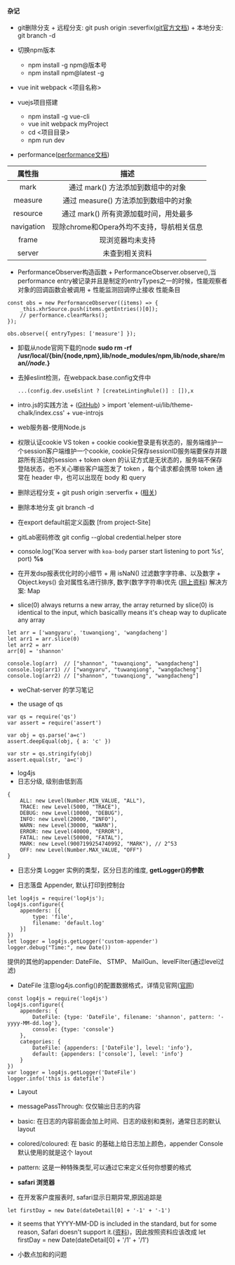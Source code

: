 #### 杂记
+ git删除分支
		+ 远程分支: git push origin :severfix([git官方文档](https://git-scm.com/book/zh/v1/Git-%E5%88%86%E6%94%AF-%E8%BF%9C%E7%A8%8B%E5%88%86%E6%94%AF))
		+ 本地分支: git branch -d <BranchName>

+ 切换npm版本
    + npm install -g npm@版本号
    + npm install npm@latest -g

+ vue init webpack <项目名称>

+ vuejs项目搭建
    + npm install -g vue-cli
    + vue init webpack myProject
    + cd <项目目录>
    + npm run dev

+ performance([performance文档](https://www.cnblogs.com/bldxh/p/6857324.html))

| 属性指      | 描述                                 |
| :--------: | :---------------------------------:  |
| mark       | 通过 mark() 方法添加到数组中的对象       |
| measure    | 通过 measure() 方法添加到数组中的对象    |
| resource   | 通过 mark() 所有资源加载时间，用处最多    |
| navigation | 现除chrome和Opera外均不支持，导航相关信息 |
| frame      | 现浏览器均未支持                        |
| server     | 未查到相关资料                         |


+ PerformanceObserver构造函数
		+ PerformanceObserver.observe(),当performance entry被记录并且是制定的entryTypes之一的时候，性能观察者对象的回调函数会被调用
		+ 性能监测回调停止接收 性能条目
```
const obs = new PerformanceObserver((items) => {
	_this.xhrSource.push(items.getEntries()[0]);
	// performance.clearMarks();
});

obs.observe({ entryTypes: ['measure'] });
```

+ 卸载从node官网下载的node
    **sudo rm -rf /usr/local/{bin/{node,npm},lib/node_modules/npm,lib/node,share/man/*/node.*}**

+ 去掉eslint检测，在webpack.base.config文件中
    ```
    ...(config.dev.useEslint ? [createLintingRule()] : []),x
    ```
+ intro.js的实践方法
		+ ([GitHub](https://github.com/usablica/intro.js/))
		> import 'element-ui/lib/theme-chalk/index.css'
		+ vue-introjs

+ web服务器-使用Node.js

+ 权限认证cookie VS token
		+ cookie cookie登录是有状态的，服务端维护一个session客户端维护一个cookie, cookie只保存sessionID服务端要保存并跟踪所有活动的session
		+ token oken 的认证方式是无状态的，服务端不保存登陆状态，也不关心哪些客户端签发了 token ，每个请求都会携带 token 通常在 header 中，也可以出现在 body 和 query

+ 删除远程分支 
		+ git push origin :serverfix 
		+ ([相关](https://git-scm.com/book/zh/v1/Git-%E5%88%86%E6%94%AF-%E8%BF%9C%E7%A8%8B%E5%88%86%E6%94%AF))

+ 删除本地分支
		git branch -d <BranchName>

+ 在export default前定义函数 [from project-Site]

+ gitLab密码修改
    git config --global credential.helper store

+ console.log('Koa server with `koa-body` parser start listening to port %s', port)  **%s**

+ 在开发dsp报表优化时的小细节
		+ 用 isNaN() 过滤数字字符串、以及数字 
		+ Object.keys() 会对属性名进行排序, 数字(数字字符串)优先 ([网上资料](http://jartto.wang/2016/10/25/does-js-guarantee-object-property-order/))
				解决方案: Map

+ slice(0) always returns a new array,  the array returned by slice(0) is identical to the input, which basicallly means it's cheap way to duplicate any array
```
let arr = ['wangyaru', 'tuwanqiong', 'wangdacheng']
let arr1 = arr.slice(0)
let arr2 = arr
arr[0] = 'shannon'

console.log(arr)  // ["shannon", "tuwanqiong", "wangdacheng"]
console.log(arr1) // ["wangyaru", "tuwanqiong", "wangdacheng"]
console.log(arr2) // ["shannon", "tuwanqiong", "wangdacheng"]
```

+ weChat-server 的学习笔记


+ the usage of qs
```
var qs = require('qs')
var assert = require('assert')

var obj = qs.parse('a=c')
assert.deepEqual(obj, { a: 'c' })

var str = qs.stringify(obj)
assert.equal(str, 'a=c')
```

+ log4js
+ 日志分级, 级别由低到高
```
{
	ALL: new Level(Number.MIN_VALUE, "ALL"),
	TRACE: new Level(5000, "TRACE"),
	DEBUG: new Level(10000, "DEBUG"),
	INFO: new Level(20000, "INFO"),
	WARN: new Level(30000, "WARN"),
	ERROR: new Level(40000, "ERROR"),
	FATAL: new Level(50000, "FATAL"),
	MARK: new Level(9007199254740992, "MARK"), // 2^53
	OFF: new Level(Number.MAX_VALUE, "OFF")
}
```
		
+ 日志分类 Logger 实例的类型，区分日志的维度, **getLogger()的参数**

+ 日志落盘 Appender, 默认打印到控制台
```
let log4js = require('log4js');
log4js.configure({
	appenders: [{
		type: 'file',
		filename: 'default.log'
	}]
})
let logger = log4js.getLogger('custom-appender')
logger.debug("Time:", new Date())
```
提供的其他的appender: DateFile、 STMP、 MailGun、levelFilter(通过level过滤)

+ DateFile 注意log4js.config()的配置数据格式，详情见官网([官网](https://github.com/log4js-node/log4js-node))
```
const log4js = require('log4js')
log4js.configure({
	appenders: {
		DateFile: {type: 'DateFile', filename: 'shannon', pattern: '-yyyy-MM-dd.log'},
		console: {type: 'console'}
	},
	categories: {
		DateFile: {appenders: ['DateFile'], level: 'info'},
		default: {appenders: ['console'], level: 'info'}
	}
})
var logger = log4js.getLogger('DateFile')
logger.info('this is datefile')
```

+ Layout
+ messagePassThrough: 仅仅输出日志的内容
+ basic: 在日志的内容前面会加上时间、日志的级别和类别，通常日志的默认 layout
+ colored/coloured: 在 basic 的基础上给日志加上颜色，appender Console 默认使用的就是这个 layout
+ pattern: 这是一种特殊类型,可以通过它来定义任何你想要的格式

+ **safari 浏览器**
+ 在开发客户度报表时, safari显示日期异常,原因追踪是
```
let firstDay = new Date(dateDetail[0] + '-1' + '-1')
```
+ it seems that YYYY-MM-DD is included in the standard, but for some reason, Safari doesn't support it.([资料](https://stackoverflow.com/questions/4310953/invalid-date-in-safari))，因此按照资料应该改成 let firstDay = new Date(dateDetail[0] + '/1' + '/1')

+ 小数点加和的问题		






